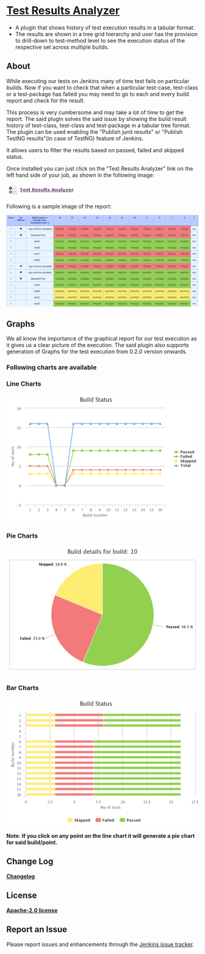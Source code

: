# [Test Results Analyzer](https://plugins.jenkins.io/test-results-analyzer/)

- A plugin that shows history of test execution results in a tabular format.
- The results are shown in a tree grid hierarchy and user has the provision to drill-down to test-method level to see the execution status of the respective set across multiple builds.

## About

While executing our tests on Jenkins many of time test fails on
particular builds. Now if you want to check that when a particular
test-case, test-class or a test-package has failed you may need to go to
each and every build report and check for the result.

This process is very cumbersome and may take a lot of time to get the
report. The said plugin solves the said issue by showing the build
result history of test-class, test-class and test-package in a tabular
tree format. The plugin can be used enabling the "Publish junit results"
or "Publish TestNG results"(in case of TestNG) feature of Jenkins.

It allows users to filter the results based on passed, failed and
skipped status. 

Once installed you can just click on the "Test Results Analyzer" link on
the left hand side of your job, as shown in the following image:

![](docs/images/TestResultsAnalyzerLink.png)

Following is a sample image of the report:

![](docs/images/table-report-2.1.png)

 

## Graphs

We all know the importance of the graphical report for our test
execution as it gives us a clear picture of the execution. The said
plugin also supports generation of Graphs for the test execution from
0.2.0 version onwards.

### Following charts are available 

### Line Charts
 
![](docs/images/line-chart-2.1.png)  

###  Pie Charts
![](docs/images/pie-chart-2.1.png)  

### Bar Charts
![](docs/images/bar-chart-2.1.png)  

**Note**: **If you click on any point on the line chart it will generate
a pie chart for said build/point.**


## Change Log
**[Changelog](./CHANGELOG.md)**


## License
[**Apache-2.0 license**](https://www.apache.org/licenses/LICENSE-2.0)


## Report an Issue
Please report issues and enhancements through the
[Jenkins issue tracker](https://www.jenkins.io/participate/report-issue/redirect/#19327).